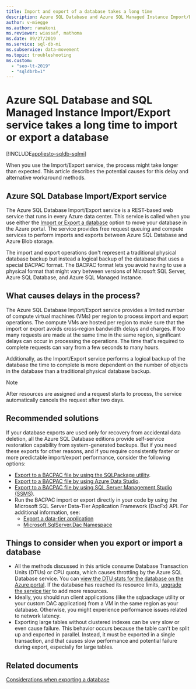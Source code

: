 ```yaml
---
title: Import and export of a database takes a long time
description: Azure SQL Database and Azure SQL Managed Instance Import/Export service takes a long time to import or export a database
author: v-miegge
ms.author: ramakoni
ms.reviewer: wiassaf, mathoma
ms.date: 09/27/2019
ms.service: sql-db-mi
ms.subservice: data-movement
ms.topic: troubleshooting
ms.custom:
  - "seo-lt-2019"
  - "sqldbrb=1"
---
```


# Azure SQL Database and SQL Managed Instance Import/Export service takes a long time to import or export a database

[!INCLUDE[appliesto-sqldb-sqlmi](../includes/appliesto-sqldb-sqlmi.md)]

When you use the Import/Export service, the process might take longer than expected. This article describes the potential causes for this delay and alternative workaround methods.

## Azure SQL Database Import/Export service

The Azure SQL Database Import/Export service is a REST-based web service that runs in every Azure data center. This service is called when you use either the [Import or Export a database](database-import.md#use-azure-portal) option to move your database in the Azure portal. The service provides free request queuing and compute services to perform imports and exports between Azure SQL Database and Azure Blob storage.

The import and export operations don't represent a traditional physical database backup but instead a logical backup of the database that uses a special BACPAC format. The BACPAC format lets you avoid having to use a physical format that might vary between versions of Microsoft SQL Server, Azure SQL Database, and Azure SQL Managed Instance.

## What causes delays in the process?

The Azure SQL Database Import/Export service provides a limited number of compute virtual machines (VMs) per region to process import and export operations. The compute VMs are hosted per region to make sure that the import or export avoids cross-region bandwidth delays and charges. If too many requests are made at the same time in the same region, significant delays can occur in processing the operations. The time that's required to complete requests can vary from a few seconds to many hours.

Additionally, as the Import/Export service performs a logical backup of the database the time to complete is more dependent on the number of objects in the database than a traditional physical database backup.

> [!NOTE]
> After resources are assigned and a request starts to process, the service automatically cancels the request after two days.

## Recommended solutions

If your database exports are used only for recovery from accidental data deletion, all the Azure SQL Database editions provide self-service restoration capability from system-generated backups. But if you need these exports for other reasons, and if you require consistently faster or more predictable import/export performance, consider the following options:

* [Export to a BACPAC file by using the SQLPackage utility](./database-export.md#sqlpackage-utility).
* [Export to a BACPAC file by using Azure Data Studio](./database-export.md#azure-data-studio).
* [Export to a BACPAC file by using SQL Server Management Studio (SSMS)](./database-export.md#sql-server-management-studio-ssms).
* Run the BACPAC import or export directly in your code by using the Microsoft SQL Server Data-Tier Application Framework (DacFx) API. For additional information, see:
  * [Export a data-tier application](/sql/relational-databases/data-tier-applications/export-a-data-tier-application)
  * [Microsoft.SqlServer.Dac Namespace](/dotnet/api/microsoft.sqlserver.dac)

## Things to consider when you export or import a database

* All the methods discussed in this article consume Database Transaction Units (DTUs) or CPU quota, which causes throttling by the Azure SQL Database service. You can [view the DTU stats for the database on the Azure portal](./monitor-tune-overview.md#azure-sql-database-and-azure-sql-managed-instance-resource-monitoring). If the database has reached its resource limits, [upgrade the service tier](./scale-resources.md) to add more resources.
* Ideally, you should run client applications (like the sqlpackage utility or your custom DAC application) from a VM in the same region as your database. Otherwise, you might experience performance issues related to network latency.
* Exporting large tables without clustered indexes can be very slow or even cause failure. This behavior occurs because the table can't be split up and exported in parallel. Instead, it must be exported in a single transaction, and that causes slow performance and potential failure during export, especially for large tables.


## Related documents

[Considerations when exporting a database](./database-export.md#considerations)
